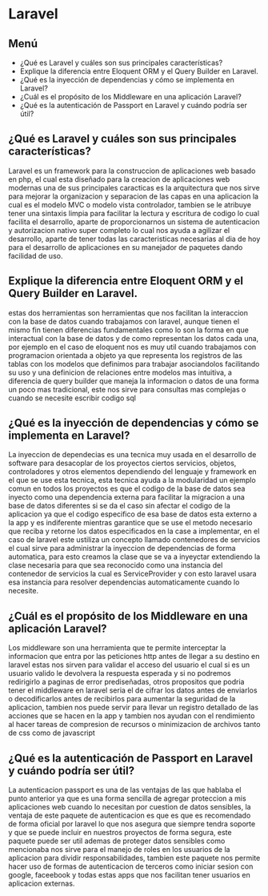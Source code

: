 # Laravel

## Menú

- ¿Qué es Laravel y cuáles son sus principales características?
- Explique la diferencia entre Eloquent ORM y el Query Builder en Laravel.
- ¿Qué es la inyección de dependencias y cómo se implementa en Laravel?
- ¿Cuál es el propósito de los Middleware en una aplicación Laravel?
- ¿Qué es la autenticación de Passport en Laravel y cuándo podría ser útil?

## ¿Qué es Laravel y cuáles son sus principales características?

Laravel es un framework para la construccion de aplicaciones web basado en php, el cual esta diseñado para
la creacion de aplicaciones web modernas una de sus principales caracticas es la arquitectura que nos sirve para mejorar la organizacion y separacion de las capas en una aplicacion la cual es el modelo MVC o modelo vista controlador, tambien
se le atribuye tener una sintaxis limpia para facilitar la lectura y escritura de codigo lo cual facilita el desarrollo,
aparte de proporcionarnos un sistema de autenticacion y autorizacion nativo super completo lo cual nos ayuda a agilizar el
desarrollo, aparte de tener todas las caracteristicas necesarias al dia de hoy para el desarrollo de aplicaciones en su manejador de paquetes dando facilidad de uso.

## Explique la diferencia entre Eloquent ORM y el Query Builder en Laravel.

estas dos herramientas son herramientas que nos facilitan la interaccion con la base de datos cuando trabajamos con laravel, aunque tienen el mismo fin tienen diferencias fundamentales como lo son la forma en que interactual con la base de datos y de como representan los datos cada una, por ejemplo en el caso de eloquent nos es muy util cuando trabajamos con programacion orientada a objeto ya que representa los registros de las tablas con los modelos que definimos para trabajar asociandolos facilitando su uso y una definicion de relaciones entre modelos mas intuitiva, a diferencia de query builder que maneja la informacion o datos de una forma un poco mas tradicional, este nos sirve para consultas mas complejas o cuando se necesite escribir codigo sql

## ¿Qué es la inyección de dependencias y cómo se implementa en Laravel?

La inyeccion de dependecias es una tecnica muy usada en el desarrollo de software para desacoplar de los proyectos ciertos servicios, objetos, controladores y otros elementos dependiendo del lenguaje y framework en el que se use esta tecnica, esta tecnica ayuda a la modularidad un ejemplo comun en todos los proyectos es que el codigo de la base de datos sea inyecto como una dependencia externa para facilitar la migracion a una base de datos diferentes si se da el caso sin afectar el codigo de la aplicacion ya que el codigo especifico de esa base de datos esta externo a la app y es indiferente mientras garantice que se use el metodo necesario que reciba y retorne los datos especificados en la case a implementar,
en el caso de laravel este ustiliza un concepto llamado contenedores de servicios el cual sirve para administrar la inyeccion de dependencias de forma automatica, para esto creamos la clase que se va a inyeyctar extendiendo la clase necesaria para que sea reconocido como una instancia del contenedor de servicios la cual es ServiceProvider y con esto laravel usara esa instancia para resolver dependencias automaticamente cuando lo necesite.

## ¿Cuál es el propósito de los Middleware en una aplicación Laravel?

Los middleware son una herramienta que te permite interceptar la informacion que entra por las peticiones http antes de llegar a su destino en laravel estas nos sirven para validar el acceso del usuario el cual si es un usuario valido le devolvera la respuesta esperada y si no podremos redirigirlo a paginas de error prediseñadas, otros propositos que podria tener el middleware en laravel seria el de cifrar los datos antes de enviarlos o decodificarlos antes de recibirlos para aumentar la seguridad de la aplicacion, tambien nos puede servir para llevar un registro detallado de las acciones que se hacen en la app y tambien nos ayudan con el rendimiento al hacer tareas de compresion de recursos o minimizacion de archivos tanto de css como de javascript

## ¿Qué es la autenticación de Passport en Laravel y cuándo podría ser útil?

La autenticacion passport es una de las ventajas de las que hablaba el punto anterior ya que es una forma sencilla de agregar proteccion a mis aplicaciones web cuando lo necesitan por cuestion de datos sensibles, la ventaja de este paquete de autenticacion es que es que es recomendado de forma oficial por laravel lo que nos asegura que siempre tendra soporte y que se puede incluir en nuestros proyectos de forma segura, este paquete puede ser util ademas de proteger datos sensibles como mencionaba nos sirve para el manejo de roles en los usuarios de la aplicacion para dividir responsabilidades, tambien este paquete nos permite hacer uso de formas de autenticacion de terceros como iniciar sesion con google, faceebook y todas estas apps que nos facilitan tener usuarios en aplicacion externas.
